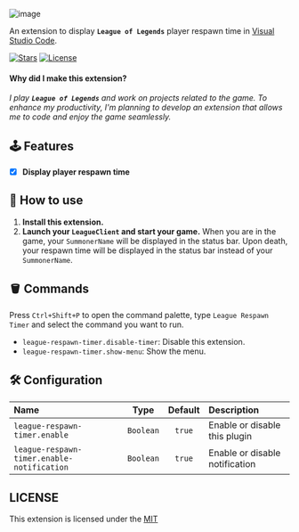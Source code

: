 ![image](https://raw.githubusercontent.com/Coooookies/vscode-league-respawn-timer/master/assets/banner.jpg)

An extension to display **`League of Legends`** player respawn time in [Visual Studio Code](https://code.visualstudio.com).

[![Stars](https://img.shields.io/github/stars/Coooookies/vscode-league-respawn-timer?logo=github&style=flat-square)](https://github.com/Coooookies/vscode-league-respawn-timer) [![License](https://img.shields.io/github/license/Coooookies/vscode-league-respawn-timer?style=flat-square)](https://github.com/Coooookies/vscode-league-respawn-timer)

#### Why did I make this extension?

_I play **`League of Legends`** and work on projects related to the game. To enhance my productivity, I'm planning to develop an extension that allows me to code and enjoy the game seamlessly._

## 🕹️ Features

- [x] **Display player respawn time**

## 🔧 How to use

1. **Install this extension.**
2. **Launch your `LeagueClient` and start your game.**
   When you are in the game, your `SummonerName` will be displayed in the status bar. Upon death, your respawn time will be displayed in the status bar instead of your `SummonerName`.

## 🪣 Commands

Press `Ctrl+Shift+P` to open the command palette, type `League Respawn Timer` and select the command you want to run.

- `league-respawn-timer.disable-timer`: Disable this extension.
- `league-respawn-timer.show-menu`: Show the menu.

## 🛠️ Configuration

| Name                                       |   Type    | Default | Description                    |
| :----------------------------------------- | :-------: | :-----: | :----------------------------- |
| `league-respawn-timer.enable`              | `Boolean` | `true`  | Enable or disable this plugin  |
| `league-respawn-timer.enable-notification` | `Boolean` | `true`  | Enable or disable notification |

## LICENSE

This extension is licensed under the [MIT](LICENSE)
